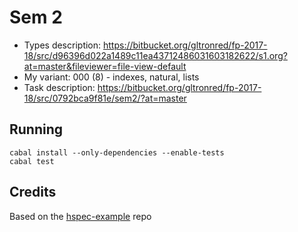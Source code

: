 # Sem 2

- Types description: <https://bitbucket.org/gltronred/fp-2017-18/src/d96396d022a1489c11ea43712486031603182622/s1.org?at=master&fileviewer=file-view-default>
- My variant: 000 (8) - indexes, natural, lists
- Task description: <https://bitbucket.org/gltronred/fp-2017-18/src/0792bca9f81e/sem2/?at=master>

## Running

    cabal install --only-dependencies --enable-tests
    cabal test

## Credits
Based on the [hspec-example](https://github.com/hspec/hspec-example) repo

